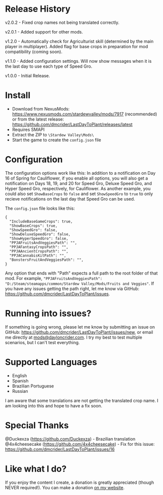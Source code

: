 # Release History
v2.0.2 - Fixed crop names not being translated correctly.

v2.0.1 - Added support for other mods.

v1.2.0 - Automatically check for Agriculturist skill (determined by the main player in multiplayer). Added flag for base crops in preparation for mod compatibility (coming soon).

v1.1.0 - Added configuration settings. Will now show messages when it is the last day to use each type of Speed Gro.

v1.0.0 - Initial Release.

# Install
- Download from NexusMods: https://www.nexusmods.com/stardewvalley/mods/7917 (recommended) or from the latest release: https://github.com/dmcrider/LastDayToPlant/releases/latest
- Requires SMAPI
- Extract the ZIP to `\Stardew Valley\Mods\`
- Start the game to create the `config.json` file

# Configuration
The configuration options work like this: In addition to a notification on Day 16 of Spring for Cauliflower, if you enable all options, you will also get a notification on Days 18, 19, and 20 for Speed Gro, Deluxe Speed Gro, and Hyper Speed Gro, respectively, for Cauliflower. As another example, you could also set `ShowBaseCrops` to `false` and set `ShowSpeedGro` to `true` to only recieve notifications on the last day that Speed Gro can be used.

The `config.json` file looks like this:

    {
      "IncludeBaseGameCrops": true,
      "ShowBaseCrops": true,
      "ShowSpeedGro": false,
      "ShowDeluxeSpeedGro": false,
      "ShowHyperSpeedGro": false,
      "PPJAFruitsAndVeggiesPath": "",
      "PPJAFantasyCropsPath": "",
      "PPJAAncientCropsPath": "",
      "PPJACannabisKitPath": "",
      "BonstersFruitAndVeggiesPath": "",
    }

Any option that ends with "Path" expects a full path to the root folder of that mod. For example, `"PPJAFruitsAndVeggiesPath": "D:/Steam/steamapps/common/Stardew Valley/Mods/Fruits and Veggies"`. If you have any issues getting the path right, let me know via GitHub: https://github.com/dmcrider/LastDayToPlant/issues.

# Running into issues?
If something is going wrong, please let me know by submitting an issue on GitHub: https://github.com/dmcrider/LastDayToPlant/issues/new, or email me directly at mods@dayloncrider.com. I try my best to test multiple scenarios, but I can't test everything.

# Supported Languages
- English
- Spanish
- Brazilian Portuguese
- Russian

I am aware that some translations are not getting the translated crop name. I am looking into this and hope to have a fix soon.

# Special Thanks
@Duckexza (https://github.com/Duckexza) - Brazilian translation
@4x4cheesecake (https://github.com/4x4cheesecake) - Fix for this issue: https://github.com/dmcrider/LastDayToPlant/issues/16

# Like what I do?
If you enjoy the content I create, a donation is greatly appreciated (though NEVER required!). You can make a donation [on my website](https://www.dayloncrider.com/donations).
